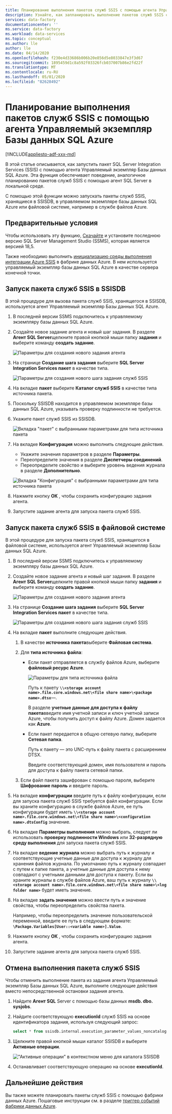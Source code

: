 ```yaml
---
title: Планирование выполнения пакетов служб SSIS с помощью агента Управляемый экземпляр Базы данных SQL Azure
description: Узнайте, как запланировать выполнение пакетов служб SSIS с помощью агента Управляемый экземпляр Базы данных SQL Azure.
services: data-factory
documentationcenter: ''
ms.service: data-factory
ms.workload: data-services
ms.topic: conceptual
ms.author: lle
author: lle
ms.date: 04/14/2020
ms.openlocfilehash: f230e4d33686b006b20e856d5e8033847e3f3d67
ms.sourcegitcommit: 1895459d1c8a592f03326fcb037007b86e2fd22f
ms.translationtype: MT
ms.contentlocale: ru-RU
ms.lasthandoff: 05/01/2020
ms.locfileid: "82628492"
---
```

# <a name="schedule-ssis-package-executions-by-using-azure-sql-database-managed-instance-agent"></a>Планирование выполнения пакетов служб SSIS с помощью агента Управляемый экземпляр Базы данных SQL Azure

[!INCLUDE[appliesto-adf-xxx-md](includes/appliesto-adf-xxx-md.md)]

В этой статье описывается, как запустить пакет SQL Server Integration Services (SSIS) с помощью агента Управляемый экземпляр Базы данных SQL Azure. Эта функция обеспечивает поведение, аналогичное планированию пакетов служб SSIS с помощью агент SQL Server в локальной среде.

С помощью этой функции можно запускать пакеты служб SSIS, хранящиеся в SSISDB, в управляемом экземпляре базы данных SQL Azure или файловой системе, например в службе файлов Azure.

## <a name="prerequisites"></a>Предварительные условия
Чтобы использовать эту функцию, [Скачайте](https://docs.microsoft.com/sql/ssms/download-sql-server-management-studio-ssms?view=sql-server-2017) и установите последнюю версию SQL Server Management Studio (SSMS), которая является версией 18,5.

Также необходимо выполнить [инициализацию среды выполнения интеграции Azure SSIS](tutorial-create-azure-ssis-runtime-portal.md) в фабрике данных Azure. В нем используется управляемый экземпляр базы данных SQL Azure в качестве сервера конечной точки. 

## <a name="run-an-ssis-package-in-ssisdb"></a>Запуск пакета служб SSIS в SSISDB
В этой процедуре для вызова пакета служб SSIS, хранящегося в SSISDB, используется агент Управляемый экземпляр Базы данных SQL Azure.

1. В последней версии SSMS подключитесь к управляемому экземпляру базы данных SQL Azure.
1. Создайте новое задание агента и новый шаг задания. В разделе **Агент SQL Server**щелкните правой кнопкой мыши папку **задания** и выберите команду **создать задание**.

   ![Параметры для создания нового задания агента](./media/how-to-invoke-ssis-package-managed-instance-agent/new-agent-job.png)

1. На странице **Создание шага задания** выберите **SQL Server Integration Services пакет** в качестве типа.

   ![Параметры для создания нового шага задания служб SSIS](./media/how-to-invoke-ssis-package-managed-instance-agent/new-ssis-job-step.png)

1. На вкладке **пакет** выберите **Каталог служб SSIS** в качестве типа источника пакета.
1. Поскольку SSISDB находится в управляемом экземпляре базы данных SQL Azure, указывать проверку подлинности не требуется.
1. Укажите пакет служб SSIS из SSISDB.

   ![Вкладка "пакет" с выбранными параметрами для типа источника пакета](./media/how-to-invoke-ssis-package-managed-instance-agent/package-source-ssisdb.png)

1. На вкладке **Конфигурация** можно выполнить следующие действия.
  
   - Укажите значения параметров в разделе **Параметры**.
   - Переопределите значения в разделе **Диспетчеры соединений**.
   - Переопределите свойство и выберите уровень ведения журнала в разделе **Дополнительно**.

   ![Вкладка "Конфигурация" с выбранными параметрами для типа источника пакета](./media/how-to-invoke-ssis-package-managed-instance-agent/package-source-ssisdb-configuration.png)

1. Нажмите кнопку **ОК** , чтобы сохранить конфигурацию задания агента.
1. Запустите задание агента для запуска пакета служб SSIS.


## <a name="run-an-ssis-package-in-the-file-system"></a>Запуск пакета служб SSIS в файловой системе
В этой процедуре для запуска пакета служб SSIS, хранящегося в файловой системе, используется агент Управляемый экземпляр Базы данных SQL Azure.

1. В последней версии SSMS подключитесь к управляемому экземпляру базы данных SQL Azure.
1. Создайте новое задание агента и новый шаг задания. В разделе **Агент SQL Server**щелкните правой кнопкой мыши папку **задания** и выберите команду **создать задание**.

   ![Параметры для создания нового задания агента](./media/how-to-invoke-ssis-package-managed-instance-agent/new-agent-job.png)

1. На странице **Создание шага задания** выберите **SQL Server Integration Services пакет** в качестве типа.

   ![Параметры для создания нового шага задания служб SSIS](./media/how-to-invoke-ssis-package-managed-instance-agent/new-ssis-job-step.png)

1. На вкладке **пакет** выполните следующие действия.

   1. В качестве **источника пакета**выберите **Файловая система**.
   
   1. Для **типа источника файла**:   

      - Если пакет отправляется в службу файлов Azure, выберите **файловый ресурс Azure**.

        ![Параметры для типа источника файла](./media/how-to-invoke-ssis-package-managed-instance-agent/package-source-file-system.png)
      
        Путь к пакету **`\\<storage account name>.file.core.windows.net\<file share name>\<package name>.dtsx`**—.
      
        В разделе **учетные данные для доступа к файлу пакета**введите имя учетной записи и ключ учетной записи Azure, чтобы получить доступ к файлу Azure. Домен задается как **Azure**.

      - Если пакет передается в общую сетевую папку, выберите **Сетевая папка**.
      
        Путь к пакету — это UNC-путь к файлу пакета с расширением DTSX.
      
        Введите соответствующий домен, имя пользователя и пароль для доступа к файлу пакета сетевой папки.
   1. Если файл пакета зашифрован с помощью пароля, выберите **Шифрование пароль** и введите пароль.
1. На вкладке **конфигурации** введите путь к файлу конфигурации, если для запуска пакета служб SSIS требуется файл конфигурации.
   Если вы храните конфигурацию в службе файлов Azure, ее путь конфигурации будет иметь **`\\<storage account name>.file.core.windows.net\<file share name>\<configuration name>.dtsConfig`** значение.
1. На вкладке **Параметры выполнения** можно выбрать, следует ли использовать **проверку подлинности Windows** или **32-разрядную среду выполнения** для запуска пакета служб SSIS.
1. На вкладке **ведение журнала** можно выбрать путь к журналу и соответствующие учетные данные для доступа к журналу для хранения файлов журнала. 
   По умолчанию путь к журналу совпадает с путем к папке пакета, а учетные данные для доступа к нему совпадают с учетными данными для доступа к пакету.
   Если вы храните журналы в службе файлов Azure, ваш путь к журналу **`\\<storage account name>.file.core.windows.net\<file share name>\<log folder name>`** будет иметь значение.
1. На вкладке **задать значения** можно ввести путь и значение свойства, чтобы переопределить свойства пакета.
 
   Например, чтобы переопределить значение пользовательской переменной, введите ее путь в следующем формате: **`\Package.Variables[User::<variable name>].Value`**.
1. Нажмите кнопку **ОК** , чтобы сохранить конфигурацию задания агента.
1. Запустите задание агента для запуска пакета служб SSIS.


## <a name="cancel-ssis-package-execution"></a>Отмена выполнения пакета служб SSIS
Чтобы отменить выполнение пакета из задания агента Управляемый экземпляр Базы данных SQL Azure, выполните следующие действия вместо непосредственной остановки задания агента.

1. Найдите **Агент SQL** Server с помощью базы данных **msdb. dbo. sysjobs**.
1. Найдите соответствующую **executionId** служб SSIS на основе идентификатора задания, используя следующий запрос:
   ```sql
   select * from ssisdb.internal.execution_parameter_values_noncatalog where  parameter_value = 'SQL_Agent_Job_{jobId}' order by execution_id desc
   ```
1. Щелкните правой кнопкой мыши каталог SSISDB и выберите **Активные операции**.

   !["Активные операции" в контекстном меню для каталога SSISDB](./media/how-to-invoke-ssis-package-managed-instance-agent/catalog-active-operations.png)

1. Останавливает соответствующую операцию на основе **executionId**.

## <a name="next-steps"></a>Дальнейшие действия
Вы также можете планировать пакеты служб SSIS с помощью фабрики данных Azure. Пошаговые инструкции см. в разделе [триггер событий фабрики данных Azure](how-to-create-event-trigger.md). 
